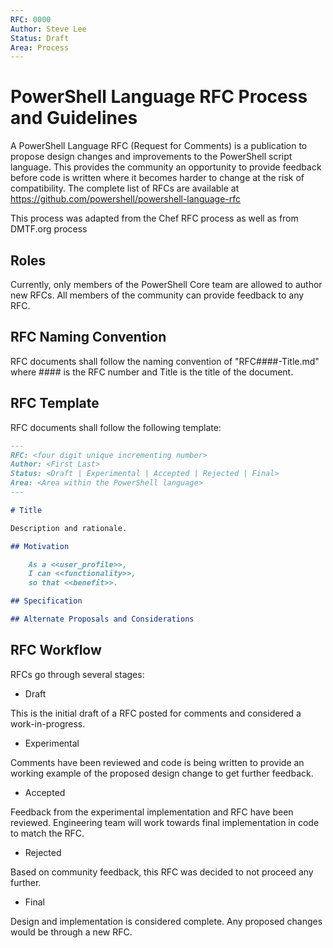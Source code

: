 ```yaml
---
RFC: 0000
Author: Steve Lee
Status: Draft
Area: Process
---
```


# PowerShell Language RFC Process and Guidelines

A PowerShell Language RFC (Request for Comments) is a publication to propose 
design changes and improvements to the PowerShell script language.  This
provides the community an opportunity to provide feedback before code is
written where it becomes harder to change at the risk of compatibility. The
complete list of RFCs are available at
https://github.com/powershell/powershell-language-rfc

This process was adapted from the Chef RFC process as well as from DMTF.org process

## Roles

Currently, only members of the PowerShell Core team are allowed to author
new RFCs.  All members of the community can provide feedback to any RFC.

## RFC Naming Convention

RFC documents shall follow the naming convention of "RFC####-Title.md" where #### is 
the RFC number and Title is the title of the document.

## RFC Template

RFC documents shall follow the following template:

```markdown
---
RFC: <four digit unique incrementing number>
Author: <First Last>
Status: <Draft | Experimental | Accepted | Rejected | Final>
Area: <Area within the PowerShell language>
---

# Title

Description and rationale.

## Motivation

    As a <<user_profile>>,
    I can <<functionality>>,
    so that <<benefit>>.

## Specification

## Alternate Proposals and Considerations

```

## RFC Workflow

RFCs go through several stages:

* Draft

This is the initial draft of a RFC posted for comments and considered a
work-in-progress.

* Experimental

Comments have been reviewed and code is being written to provide an working
example of the proposed design change to get further feedback.

* Accepted

Feedback from the experimental implementation and RFC have been reviewed.
Engineering team will work towards final implementation in code to match
the RFC.

* Rejected

Based on community feedback, this RFC was decided to not proceed any further.

* Final

Design and implementation is considered complete.  Any proposed changes 
would be through a new RFC.
